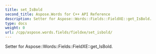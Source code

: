 ```yaml
---
title: set_IsBold
second_title: Aspose.Words for C++ API Reference
description: Setter for Aspose::Words::Fields::FieldXE::get_IsBold. 
type: docs
weight: 0
url: /cpp/aspose.words.fields/fieldxe/set_isbold/
---
```


Setter for Aspose::Words::Fields::FieldXE::get_IsBold. 

